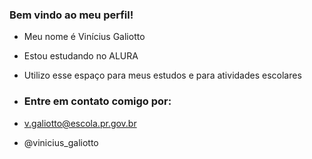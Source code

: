 ### Bem vindo ao meu perfil!

- Meu nome é Vinícius Galiotto
- Estou estudando no ALURA
- Utilizo esse espaço para meus estudos e para atividades escolares

- ### Entre em contato comigo por:

- v.galiotto@escola.pr.gov.br

- @vinicius_galiotto
